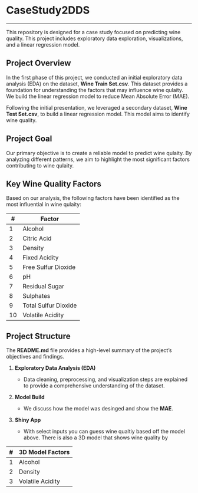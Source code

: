 # CaseStudy2DDS
---

This repository is designed for a case study focused on predicting wine quality. This project includes exploratory data exploration, visualizations, and a linear regression model.

## Project Overview

In the first phase of this project, we conducted an initial exploratory data analysis (EDA) on the dataset, **Wine Train Set.csv**. This dataset provides a foundation for understanding the factors that may influence wine qulaity. We build the linear regression model to reduce Mean Absolute Error (MAE). 

Following the initial presentation, we leveraged a secondary dataset, **Wine Test Set.csv**, to build a linear regression model. This model aims to identify wine quality.

## Project Goal

Our primary objective is to create a reliable model to predict wine qulaity. By analyzing different patterns, we aim to highlight the most significant factors contributing to wine qulaity.

## Key Wine Quality Factors

Based on our analysis, the following factors have been identified as the most influential in wine qulaity:

| #  | Factor                                        |
|----|-----------------------------------------------|
| 1  | Alcohol                                       |
| 2  | Citric Acid                                   |
| 3  | Density                                       |
| 4  | Fixed Acidity                                 |
| 5  | Free Sulfur Dioxide                           |
| 6  | pH                                            |
| 7  | Residual Sugar                                |
| 8  | Sulphates                                     |
| 9  | Total Sulfur Dioxide                          |
| 10 | Volatile Acidity                              |



## Project Structure

The **README.md** file provides a high-level summary of the project’s objectives and findings.

1. **Exploratory Data Analysis (EDA)**  
   - Data cleaning, preprocessing, and visualization steps are explained to provide a comprehensive understanding of the dataset.

2. **Model Build**  
   - We discuss how the model was desinged and show the **MAE**.

3. **Shiny App**  
   - With select inputs you can guess wine qualtiy based off the model above. There is also a 3D model that shows wine quality by


| #  | 3D Model Factors                              |
|----|-----------------------------------------------|
| 1  | Alcohol                                       |
| 2  | Density                                       |
| 3  | Volatile Acidity                              |

